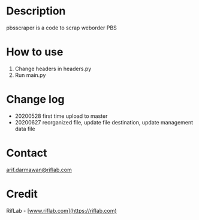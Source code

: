 # Description
pbsscraper is a code to scrap weborder PBS

# How to use
1. Change headers in headers.py 
2. Run main.py

# Change log
* 20200528 first time upload to master
* 20200627 reorganized file, update file destination, update management data file

# Contact
arif.darmawan@riflab.com

# Credit
RifLab - [www.riflab.com](https://riflab.com)
